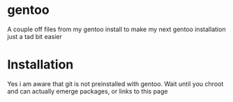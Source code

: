 # gentoo
A couple off files from my gentoo install to make my next gentoo installation just a tad bit easier 

# Installation

Yes i am aware that git is not preinstalled with gentoo.
Wait until you chroot and can actually emerge packages, or links to this page

